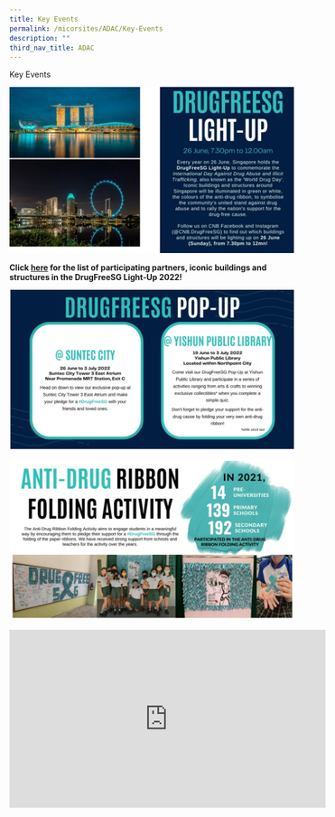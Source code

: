 ```yaml
---
title: Key Events
permalink: /micorsites/ADAC/Key-Events
description: ""
third_nav_title: ADAC
---
```

Key Events


![](/images/ADAC-Event1.jpg)
  
**Click [here](/files/participating-partners-for-drugfreesg-light-up.pdf) for the list of participating partners, iconic buildings and structures in the DrugFreeSG Light-Up 2022!**

![](/images/ADAC-Event2.jpg)

![](/images/ADAC-Event3.jpg)


<iframe width="560" height="315" src="https://www.youtube-nocookie.com/embed/mNPc0KOC1UI?start=4" title="YouTube video player" frameborder="0" allow="accelerometer; autoplay; clipboard-write; encrypted-media; gyroscope; picture-in-picture" allowfullscreen></iframe>